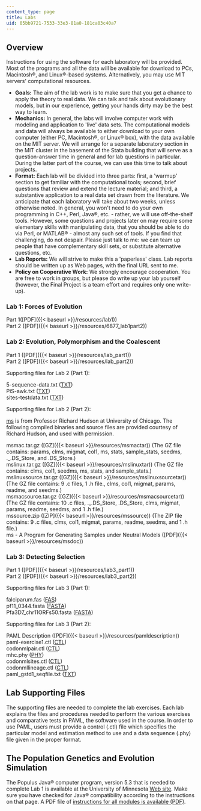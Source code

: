 ```yaml
---
content_type: page
title: Labs
uid: 05bb9721-7533-33e3-81a0-181ca03c40a7
---
```


Overview
--------

Instructions for using the software for each laboratory will be provided. Most of the programs and all the data will be available for download to PCs, Macintosh®, and Linux®-based systems. Alternatively, you may use MIT servers' computational resources.

*   **Goals:** The aim of the lab work is to make sure that you get a chance to apply the theory to real data. We can talk and talk about evolutionary models, but in our experience, getting your hands dirty may be the best way to learn.
*   **Mechanics:** In general, the labs will involve computer work with modeling and application to 'live' data sets. The computational models and data will always be available to either download to your own computer (either PC, Macintosh®, or Linux® box), with the data available on the MIT server. We will arrange for a separate laboratory section in the MIT cluster in the basement of the Stata building that will serve as a question-answer time in general and for lab questions in particular. During the latter part of the course, we can use this time to talk about projects.
*   **Format:** Each lab will be divided into three parts: first, a 'warmup' section to get familiar with the computational tools; second, brief questions that review and extend the lecture material; and third, a substantive application to a real data set drawn from the literature. We anticipate that each laboratory will take about two weeks, unless otherwise noted. In general, you won't need to do your own programming in C++, Perl, Java®, etc. - rather, we will use off-the-shelf tools. However, some questions and projects later on may require some elementary skills with manipulating data, that you should be able to do via Perl, or MATLAB® - almost any such set of tools. If you find that challenging, do not despair. Please just talk to me: we can team up people that have complementary skill sets, or substitute alternative questions, etc.
*   **Lab Reports:** We will strive to make this a 'paperless' class. Lab reports should be written up as Web pages, with the final URL sent to me.
*   **Policy on Cooperative Work:** We strongly encourage cooperation. You are free to work in groups, but please do write up your lab yourself (however, the Final Project is a team effort and requires only one write-up).

### Lab 1: Forces of Evolution

Part 1([PDF]({{< baseurl >}}/resources/lab1))  
Part 2 ([PDF]({{< baseurl >}}/resources/6877_lab1part2))

### Lab 2: Evolution, Polymorphism and the Coalescent

Part 1 ([PDF]({{< baseurl >}}/resources/lab_part1))  
Part 2 ([PDF]({{< baseurl >}}/resources/lab_part2))

Supporting files for Lab 2 (Part 1):

5-sequence-data.txt ([TXT](/courses/electrical-engineering-and-computer-science/6-877j-computational-evolutionary-biology-fall-2005/labs/5sequencedata.txt))  
PiS-awk.txt ([TXT](/courses/electrical-engineering-and-computer-science/6-877j-computational-evolutionary-biology-fall-2005/labs/PiSawk.txt))  
sites-testdata.txt ([TXT](/courses/electrical-engineering-and-computer-science/6-877j-computational-evolutionary-biology-fall-2005/labs/sitestestdata.txt))

Supporting files for Lab 2 (Part 2):

[ms](http://home.uchicago.edu/~rhudson1/source/mksamples.html) is from Professor Richard Hudson at University of Chicago. The following compiled binaries and source files are provided courtesy of Richard Hudson, and used with permission.

msmac.tar.gz ([GZ]({{< baseurl >}}/resources/msmactar)) (The GZ file contains: params, clms, migmat, col1, ms, stats, sample\_stats, seedms, .\_.DS\_Store, and .DS\_Store.)  
mslinux.tar.gz ([GZ]({{< baseurl >}}/resources/mslinuxtar)) (The GZ file contains: clms, col1, seedms, ms, stats, and sample\_stats.)  
mslinuxsource.tar.gz ([GZ]({{< baseurl >}}/resources/mslinuxsourcetar)) (The GZ file contains: 9 .c files, 1 .h file., clms, col1, migmat, params, readme, and seedms.)  
msmacsource.tar.gz ([GZ]({{< baseurl >}}/resources/msmacsourcetar)) (The GZ file contains: 10 .c files, .\_.DS\_Store, .DS\_Store, clms, migmat, params, readme, seedms, and 1 .h file.)  
mssource.zip ([ZIP]({{< baseurl >}}/resources/mssource)) (The ZIP file contains: 9 .c files, clms, col1, migmat, params, readme, seedms, and 1 .h file.)  
ms - A Program for Generating Samples under Neutral Models ([PDF]({{< baseurl >}}/resources/msdoc))

### Lab 3: Detecting Selection

Part 1 ([PDF]({{< baseurl >}}/resources/lab3_part1))  
Part 2 ([PDF]({{< baseurl >}}/resources/lab3_part2))

Supporting files for Lab 3 (Part 1):

falciparum.fas ([FAS](/courses/electrical-engineering-and-computer-science/6-877j-computational-evolutionary-biology-fall-2005/labs/falciparum.fas))  
pf11\_0344.fasta ([FASTA](/courses/electrical-engineering-and-computer-science/6-877j-computational-evolutionary-biology-fall-2005/labs/pf11_0344.fasta))  
Pfa3D7\_chr11ORFs50.fasta ([FASTA](/courses/electrical-engineering-and-computer-science/6-877j-computational-evolutionary-biology-fall-2005/labs/Pfa3D7_chr11ORFs50.fasta))

Supporting files for Lab 3 (Part 2):

PAML Description ([PDF]({{< baseurl >}}/resources/pamldescription))  
paml-exercise1.ctl ([CTL](/courses/electrical-engineering-and-computer-science/6-877j-computational-evolutionary-biology-fall-2005/labs/pamlexercise1.ctl))  
codonmlpair.ctl ([CTL](/courses/electrical-engineering-and-computer-science/6-877j-computational-evolutionary-biology-fall-2005/labs/codonmlpair.ctl))  
mhc.phy ([PHY](/courses/electrical-engineering-and-computer-science/6-877j-computational-evolutionary-biology-fall-2005/labs/mhc.phy))  
codonmlsites.ctl ([CTL](/courses/electrical-engineering-and-computer-science/6-877j-computational-evolutionary-biology-fall-2005/labs/codonmlsites.ctl))  
codonmllineage.ctl ([CTL](/courses/electrical-engineering-and-computer-science/6-877j-computational-evolutionary-biology-fall-2005/labs/codonmllineage.ctl))  
paml\_gstd1\_seqfile.txt ([TXT](/courses/electrical-engineering-and-computer-science/6-877j-computational-evolutionary-biology-fall-2005/labs/paml_gstd1_seqfile.txt))

Lab Supporting Files
--------------------

The supporting files are needed to complete the lab exercises. Each lab explains the files and procedures needed to perform the various exercises and comparative tests in PAML, the software used in the course. In order to use PAML, users must provide a control (.ctl) file which specifies the particular model and estimation method to use and a data sequence (.phy) file given in the proper format.

The Population Genetics and Evolution Simulation
------------------------------------------------

The Populus Java® computer program, version 5.3 that is needed to complete Lab 1 is available at the University of Minnesota [Web site](http://www.cbs.umn.edu/populus/purejava1). Make sure you have checked for Java® compatibility according to the instructions on that page. A PDF file of [instructions for all modules is available (PDF)](https://www.ableweb.org/biologylabs/wp-content/uploads/volumes/vol-21/6-barton.pdf).